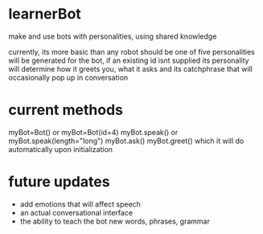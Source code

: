 # learnerBot
make and use bots with personalities, using shared knowledge

currently, its more basic than any robot should be
one of five personalities will be generated for the bot, if an existing id isnt supplied
its personality will determine how it greets you, what it asks and its catchphrase that will occasionally pop up in conversation

# current methods
myBot=Bot() or myBot=Bot(id=4)
myBot.speak() or myBot.speak(length="long")
myBot.ask()
myBot.greet() which it will do automatically upon initialization

# future updates
- add emotions that will affect speech
- an actual conversational interface
- the ability to teach the bot new words, phrases, grammar

